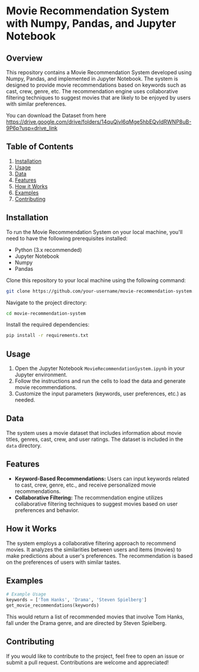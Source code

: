 # Movie Recommendation System with Numpy, Pandas, and Jupyter Notebook

## Overview

This repository contains a Movie Recommendation System developed using Numpy, Pandas, and implemented in Jupyter Notebook. The system is designed to provide movie recommendations based on keywords such as cast, crew, genre, etc. The recommendation engine uses collaborative filtering techniques to suggest movies that are likely to be enjoyed by users with similar preferences.

You can download the Dataset from here https://drive.google.com/drive/folders/14quQjvl6qMge5hbEQvIdRWNP8uB-9P6p?usp=drive_link

## Table of Contents

1. [Installation](#installation)
2. [Usage](#usage)
3. [Data](#data)
4. [Features](#features)
5. [How it Works](#how-it-works)
6. [Examples](#examples)
7. [Contributing](#contributing)

## Installation

To run the Movie Recommendation System on your local machine, you'll need to have the following prerequisites installed:

- Python (3.x recommended)
- Jupyter Notebook
- Numpy
- Pandas

Clone this repository to your local machine using the following command:

```bash
git clone https://github.com/your-username/movie-recommendation-system.git
```

Navigate to the project directory:

```bash
cd movie-recommendation-system
```

Install the required dependencies:

```bash
pip install -r requirements.txt
```

## Usage

1. Open the Jupyter Notebook `MovieRecommendationSystem.ipynb` in your Jupyter environment.
2. Follow the instructions and run the cells to load the data and generate movie recommendations.
3. Customize the input parameters (keywords, user preferences, etc.) as needed.

## Data

The system uses a movie dataset that includes information about movie titles, genres, cast, crew, and user ratings. The dataset is included in the `data` directory.

## Features

- **Keyword-Based Recommendations:** Users can input keywords related to cast, crew, genre, etc., and receive personalized movie recommendations.
- **Collaborative Filtering:** The recommendation engine utilizes collaborative filtering techniques to suggest movies based on user preferences and behavior.

## How it Works

The system employs a collaborative filtering approach to recommend movies. It analyzes the similarities between users and items (movies) to make predictions about a user's preferences. The recommendation is based on the preferences of users with similar tastes.

## Examples

```python
# Example Usage
keywords = ['Tom Hanks', 'Drama', 'Steven Spielberg']
get_movie_recommendations(keywords)
```

This would return a list of recommended movies that involve Tom Hanks, fall under the Drama genre, and are directed by Steven Spielberg.

## Contributing

If you would like to contribute to the project, feel free to open an issue or submit a pull request. Contributions are welcome and appreciated!

